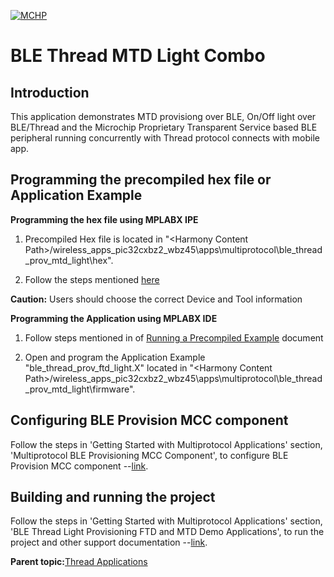 [![MCHP](https://www.microchip.com/ResourcePackages/Microchip/assets/dist/images/logo.png)](https://www.microchip.com)
# BLE Thread MTD Light Combo

## Introduction
This application demonstrates MTD provisiong over BLE, On/Off light over BLE/Thread and the Microchip Proprietary Transparent Service based BLE peripheral running concurrently with Thread protocol connects with mobile app.

## Programming the precompiled hex file or Application Example

**Programming the hex file using MPLABX IPE**

1.  Precompiled Hex file is located in "<Harmony Content Path\>/wireless\_apps\_pic32cxbz2\_wbz45\\apps\\multiprotocol\\ble\_thread\_prov\_mtd\_light\\hex".

2.  Follow the steps mentioned [here](https://microchipdeveloper.com/ipe:programming-device)


**Caution:** Users should choose the correct Device and Tool information

**Programming the Application using MPLABX IDE**

1.  Follow steps mentioned in of [Running a Precompiled Example](https://onlinedocs.microchip.com/pr/GUID-A5330D3A-9F51-4A26-B71D-8503A493DF9C-en-US-2/index.html?GUID-EA74172C-595E-4A34-B359-D42EE443F0EC) document

2.  Open and program the Application Example "ble\_thread\_prov\_ftd\_light.X" located in "<Harmony Content Path\>/wireless\_apps\_pic32cxbz2\_wbz45\\apps\\multiprotocol\\ble\_thread\_prov\_mtd\_light\\firmware".

## Configuring BLE Provision MCC component

Follow the steps in 'Getting Started with Multiprotocol Applications' section, 'Multiprotocol BLE Provisioning MCC Component', to configure BLE Provision MCC component --[link](https://onlinedocs.microchip.com/oxy/GUID-A5330D3A-9F51-4A26-B71D-8503A493DF9C).


## Building and running the project

Follow the steps in 'Getting Started with Multiprotocol Applications' section, 'BLE Thread Light Provisioning FTD and MTD Demo Applications', to run the project and other support documentation --[link](https://onlinedocs.microchip.com/oxy/GUID-A5330D3A-9F51-4A26-B71D-8503A493DF9C).

**Parent topic:**[Thread Applications](https://onlinedocs.microchip.com/oxy/GUID-A5330D3A-9F51-4A26-B71D-8503A493DF9C)